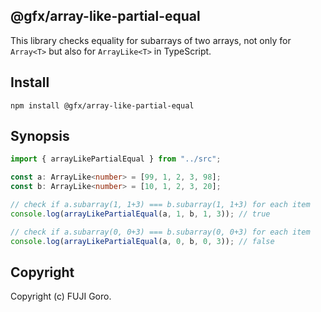 ## @gfx/array-like-partial-equal

This library checks equality for subarrays of two arrays, not only for `Array<T>` but also for `ArrayLike<T>` in TypeScript.

## Install

```
npm install @gfx/array-like-partial-equal
```

## Synopsis

```typescript
import { arrayLikePartialEqual } from "../src";

const a: ArrayLike<number> = [99, 1, 2, 3, 98];
const b: ArrayLike<number> = [10, 1, 2, 3, 20];

// check if a.subarray(1, 1+3) === b.subarray(1, 1+3) for each item
console.log(arrayLikePartialEqual(a, 1, b, 1, 3)); // true

// check if a.subarray(0, 0+3) === b.subarray(0, 0+3) for each item
console.log(arrayLikePartialEqual(a, 0, b, 0, 3)); // false
```

## Copyright

Copyright (c) FUJI Goro.
